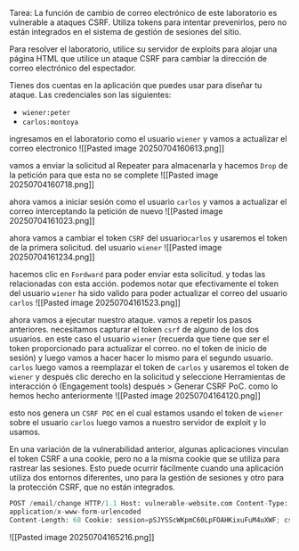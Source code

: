 Tarea: La función de cambio de correo electrónico de este laboratorio es vulnerable a ataques CSRF. Utiliza tokens para intentar prevenirlos, pero no están integrados en el sistema de gestión de sesiones del sitio.

Para resolver el laboratorio, utilice su servidor de exploits para alojar una página HTML que utilice un ataque CSRF para cambiar la dirección de correo electrónico del espectador.

Tienes dos cuentas en la aplicación que puedes usar para diseñar tu ataque. Las credenciales son las siguientes:

- `wiener:peter`
- `carlos:montoya`

ingresamos en el laboratorio como el usuario `wiener` y vamos a actualizar el correo electronico
![[Pasted image 20250704160613.png]]

vamos a enviar la solicitud al Repeater para almacenarla y hacemos `Drop` de la petición para que esta no se complete
![[Pasted image 20250704160718.png]]

ahora vamos a iniciar sesión como el usuario `carlos` y vamos a actualizar el correo interceptando la petición de nuevo
![[Pasted image 20250704161023.png]]

ahora vamos a cambiar el token `CSRF` del usuario`carlos` y usaremos el token de la primera solicitud. del usuario `wiener` 
![[Pasted image 20250704161234.png]]

hacemos clic en `Fordward` para poder enviar esta solicitud. y todas las relacionadas con esta acción. podemos notar que efectivamente el token del usuario `wiener` ha sido valido para poder actualizar el correo del usuario `carlos` 
![[Pasted image 20250704161523.png]]

ahora vamos a ejecutar nuestro ataque. vamos a repetir los pasos anteriores. necesitamos capturar el token `csrf` de alguno de los dos usuarios. en este caso el usuario `wiener` (recuerda que tiene que ser el token proporcionado para actualizar el correo. no el token de inicio de sesión) y luego vamos a hacer hacer lo mismo para el segundo usuario. `carlos` luego vamos a reemplazar el token de `carlos` y usaremos el token de `wiener` y después clic derecho en la solicitud y seleccione Herramientas de interacción ó (Engagement tools) después  > Generar CSRF PoC. como lo hemos hecho anteriormente
![[Pasted image 20250704164120.png]]

esto nos genera un `CSRF POC` en el cual estamos usando el token de `wiener` sobre el usuario `carlos` luego vamos a nuestro servidor de exploit y lo usamos. 

En una variación de la vulnerabilidad anterior, algunas aplicaciones vinculan el token CSRF a una cookie, pero no a la misma cookie que se utiliza para rastrear las sesiones. Esto puede ocurrir fácilmente cuando una aplicación utiliza dos entornos diferentes, uno para la gestión de sesiones y otro para la protección CSRF, que no están integrados.

```python
POST /email/change HTTP/1.1 Host: vulnerable-website.com Content-Type: 
application/x-www-form-urlencoded 
Content-Length: 68 Cookie: session=pSJYSScWKpmC60LpFOAHKixuFuM4uXWF; csrfKey=rZHCnSzEp8dbI6atzagGoSYyqJqTz5dv csrf=RhV7yQDO0xcq9gLEah2WVbmuFqyOq7tY&email=wiener@normal-user.com
```

![[Pasted image 20250704165216.png]]